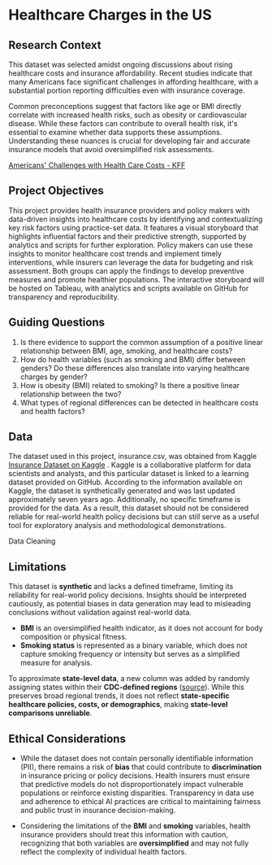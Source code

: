 # Healthcare Charges in the US 

## Research Context
This dataset was selected amidst ongoing discussions about rising healthcare costs and insurance affordability. Recent studies indicate that many Americans face significant challenges in affording healthcare, with a substantial portion reporting difficulties even with insurance coverage. 

Common preconceptions suggest that factors like age or BMI directly correlate with increased health risks, such as obesity or cardiovascular disease. While these factors can contribute to overall health risk, it's essential to examine whether data supports these assumptions. Understanding these nuances is crucial for developing fair and accurate insurance models that avoid oversimplified risk assessments.

[Americans' Challenges with Health Care Costs - KFF](https://www.kff.org/health-costs/issue-brief/americans-challenges-with-health-care-costs/)

## Project Objectives 
This project provides health insurance providers and policy makers with data-driven insights into healthcare costs by identifying and contextualizing key risk factors using practice-set data. It features a visual storyboard that highlights influential factors and their predictive strength, supported by analytics and scripts for further exploration. Policy makers can use these insights to monitor healthcare cost trends and implement timely interventions, while insurers can leverage the data for budgeting and risk assessment. Both groups can apply the findings to develop preventive measures and promote healthier populations. The interactive storyboard will be hosted on Tableau, with analytics and scripts available on GitHub for transparency and reproducibility.

## Guiding Questions
1.	Is there evidence to support the common assumption of a positive linear relationship between BMI, age, smoking, and healthcare costs?
2.	How do health variables (such as smoking and BMI) differ between genders? Do these differences also translate into varying healthcare charges by gender?
3.	How is obesity (BMI) related to smoking? Is there a positive linear relationship between the two?
4.	What types of regional differences can be detected in healthcare costs and health factors?

## Data 
The dataset used in this project, insurance.csv, was obtained from Kaggle [Insurance Dataset on Kaggle](https://www.kaggle.com/datasets/mirichoi0218/insurance/data)
. Kaggle is a collaborative platform for data scientists and analysts, and this particular dataset is linked to a learning dataset provided on GitHub. According to the information available on Kaggle, the dataset is synthetically generated and was last updated approximately seven years ago. Additionally, no specific timeframe is provided for the data. As a result, this dataset should not be considered reliable for real-world health policy decisions but can still serve as a useful tool for exploratory analysis and methodological demonstrations. 

Data Cleaning 


## Limitations  
This dataset is **synthetic** and lacks a defined timeframe, limiting its reliability for real-world policy decisions. Insights should be interpreted cautiously, as potential biases in data generation may lead to misleading conclusions without validation against real-world data.  

- **BMI** is an oversimplified health indicator, as it does not account for body composition or physical fitness.  
- **Smoking status** is represented as a binary variable, which does not capture smoking frequency or intensity but serves as a simplified measure for analysis.  

To approximate **state-level data**, a new column was added by randomly assigning states within their **CDC-defined regions** ([source](https://www2.census.gov/geo/pdfs/maps-data/maps/reference/us_regdiv.pdf)). While this preserves broad regional trends, it does not reflect **state-specific healthcare policies, costs, or demographics**, making **state-level comparisons unreliable**.  

## Ethical Considerations 
- While the dataset does not contain personally identifiable information (PII), there remains a risk of **bias** that could contribute to **discrimination** in insurance pricing or policy decisions. Health insurers must ensure that predictive models do not disproportionately impact vulnerable populations or reinforce existing disparities. Transparency in data use and adherence to ethical AI practices are critical to maintaining fairness and public trust in insurance decision-making.  

- Considering the limitations of the **BMI** and **smoking** variables, health insurance providers should treat this information with caution, recognizing that both variables are **oversimplified** and may not fully reflect the complexity of individual health factors.
